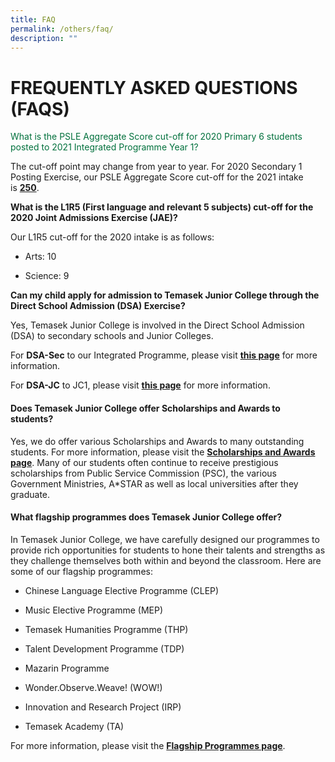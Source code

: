 ```yaml
---
title: FAQ
permalink: /others/faq/
description: ""
---
```

# FREQUENTLY ASKED QUESTIONS (FAQS)

<span style="color:rgb(0, 112, 60)">What is the PSLE Aggregate Score cut-off for 2020 Primary 6 students posted to 2021 Integrated Programme Year 1?</span>
	
The cut-off point may change from year to year. For 2020 Secondary 1 Posting Exercise, our PSLE Aggregate Score cut-off for the 2021 intake is <b><u>250</u></b>.
	
**What is the L1R5 (First language and relevant 5 subjects) cut-off for the 2020 Joint Admissions Exercise (JAE)?**

Our L1R5 cut-off for the 2020 intake is as follows:   

*   Arts: 10   
    
*   Science: 9   
  
**Can my child apply for admission to Temasek Junior College through the Direct School Admission (DSA) Exercise?** 

Yes, Temasek Junior College is involved in the Direct School Admission (DSA) to secondary schools and Junior Colleges.  

For **DSA-Sec** to our Integrated Programme, please visit **[this page](https://www.temasekjc.moe.edu.sg/admissions/pri-6-students-dsa-sec)** for more information. 

For **DSA-JC** to JC1, please visit **[this page](https://www.temasekjc.moe.edu.sg/admissions/sec-4-students-dsa-jc)** for more information.   
  

#### Does Temasek Junior College offer Scholarships and Awards to students? 

  

Yes, we do offer various Scholarships and Awards to many outstanding students. For more information, please visit the **[Scholarships and Awards page](https://www.temasekjc.moe.edu.sg/admissions/scholarships-and-awards)**. Many of our students often continue to receive prestigious scholarships from Public Service Commission (PSC), the various Government Ministries, A\*STAR as well as local universities after they graduate. 

  

  

#### What flagship programmes does Temasek Junior College offer? 

  

In Temasek Junior College, we have carefully designed our programmes to provide rich opportunities for students to hone their talents and strengths as they challenge themselves both within and beyond the classroom. Here are some of our flagship programmes:   

  

*   Chinese Language Elective Programme (CLEP) 
*   Music Elective Programme (MEP)   
    
*   Temasek Humanities Programme (THP)
*   Talent Development Programme (TDP)
*   Mazarin Programme   
    
*   Wonder.Observe.Weave! (WOW!)   
    
*   Innovation and Research Project (IRP)
*   Temasek Academy (TA)   
    

  

For more information, please visit the **[Flagship Programmes page](https://www.temasekjc.moe.edu.sg/flagship-programmes)**.